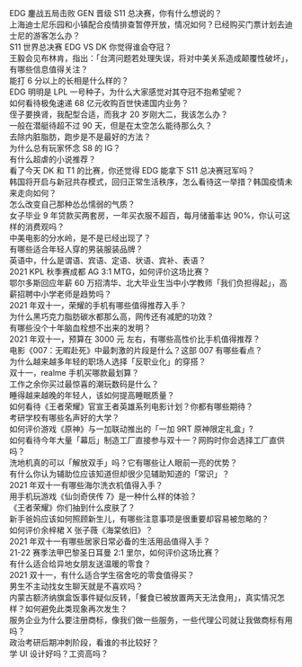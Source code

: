 EDG 鏖战五局击败 GEN 晋级 S11 总决赛，你有什么想说的？  
上海迪士尼乐园和小镇配合疫情排查暂停开放，情况如何？已经购买门票计划去迪士尼的游客怎么办？  
S11 世界总决赛 EDG VS DK 你觉得谁会夺冠？  
王毅会见布林肯，指出：「台湾问题若处理失误，将对中美关系造成颠覆性破坏」，有哪些信息值得关注？  
能打 6 分以上的长相是什么样的？  
EDG 明明是 LPL 一号种子，为什么大家感觉对其夺冠不抱希望呢？  
如何看待极兔速递 68 亿元收购百世快递国内业务？  
侄子要换肾，我配型合适，而我才 20 岁刚大二，我该怎么办？  
一般在潜艇待超不过 90 天，但是在太空怎么能待那么久？  
去除内脏脂肪，跑步是不是最好的方法？  
为什么总有玩家怀念 S8 的 IG？  
有什么超虐的小说推荐？  
看了今天 DK 和 T1 的比赛，你还觉得 EDG 能拿下 S11 总决赛冠军吗？  
韩国将开启与新冠共存模式，回归正常生活秩序，怎么看待这一举措？韩国疫情未来走向如何？  
怎么改变自己那种怂怂懦弱的气质？  
女子毕业 9 年贷款买两套房，一年买衣服不超百，每月储蓄率达 90%，你认可这样的消费观吗？  
中美电影的分水岭，是不是已经出现了？  
有哪些适合年轻人穿的男装服装品牌？  
英语中，什么是谓语、宾语、定语、状语、宾补、表语？  
2021 KPL 秋季赛成都 AG 3:1 MTG，如何评价这场比赛？  
鄂尔多斯回应年薪 60 万招清华、北大毕业生当中小学教师「我们负担得起」，高薪招聘中小学老师是趋势吗？  
2021 年双十一，荣耀的手机有哪些值得推荐入手？  
为什么黑巧克力脂肪碳水都那么高，网传还有减肥的功效？  
有哪些没个十年脑血栓想不出来的发明？  
2021 年双十一，预算在 3000 元 左右，有哪些高性价比手机值得推荐？  
电影《007：无暇赴死》中最刺激的片段是什么？这部 007 有哪些看点？  
为什么越来越多年轻的职场人选择「反职业化」的穿搭？  
双十一，realme 手机买哪款最划算？  
工作之余你买过最惊喜的潮玩数码是什么？  
睡得越来越晚的年轻人，该如何提高睡眠质量？  
如何看待《王者荣耀》官宣王者英雄系列电影计划？你都有哪些期待？  
考研学校有哪些名声好的大学？  
如何评价游戏《原神》与一加联动推出的「一加 9RT 原神限定礼盒」?  
如何看待今年大量「幕后」制造工厂直接参与双十一？网购时你会选择工厂直供吗？  
洗地机真的可以「解放双手」吗？它有哪些让人眼前一亮的优势？  
有什么你认为辅助位应该知道但却很少见辅助知道的「常识」？  
2021 年双十一有哪些海尔洗衣机值得入手？  
用手机玩游戏《仙剑奇侠传 7》是一种什么样的体验？  
《王者荣耀》你们抽到什么皮肤了？  
新手爸妈应该如何照顾新生儿，有哪些注意事项是很重要却容易被忽略的？  
如何评价余梓桾 X 张子薇《海棠依旧》？  
2021 年双十一有哪些居家日常必备的生活用品值得入手？  
21-22 赛季法甲巴黎圣日耳曼 2:1 里尔，如何评价这场比赛？  
有什么适合给异地女朋友送温暖的零食？  
2021 双十一，有什么适合学生宿舍吃的零食值得买？  
男生不主动找女生聊天就是不喜欢吗？  
内蒙古额济纳旗盒饭事件疑似反转，「餐食已被放置两天无法食用」，真实情况怎样？如何避免此类现象再次发生？  
服务企业为什么要注册商标，像我们做一些服务，一些代理公司就让我做商标有用吗？  
政治考研后期冲刺阶段，看谁的书比较好？  
学 UI 设计好吗？工资高吗？  
